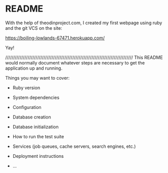 # README

With the help of theodinproject.com, I created my first webpage using ruby and the git VCS on the site:

https://boiling-lowlands-67471.herokuapp.com/

Yay!

////////////////////////////////////////////////////////////////////////////////
This README would normally document whatever steps are necessary to get the
application up and running.

Things you may want to cover:

* Ruby version

* System dependencies

* Configuration

* Database creation

* Database initialization

* How to run the test suite

* Services (job queues, cache servers, search engines, etc.)

* Deployment instructions

* ...
